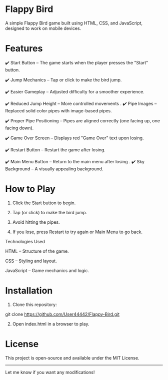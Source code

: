 #  Flappy Bird

A simple Flappy Bird game built using HTML, CSS, and JavaScript, designed to work on mobile devices.

 # Features

✔️ Start Button – The game starts when the player presses the "Start" button.

✔️ Jump Mechanics – Tap or click to make the bird jump.

✔️ Easier Gameplay – Adjusted difficulty for a smoother experience.

✔️ Reduced Jump Height – More controlled movements
.
✔️ Pipe Images – Replaced solid color pipes with image-based pipes.

✔️ Proper Pipe Positioning – Pipes are aligned correctly (one facing up, one facing down).

✔️ Game Over Screen – Displays red "Game Over" text upon losing.

✔️ Restart Button – Restart the game after losing.

✔️ Main Menu Button – Return to the main menu after losing
.
✔️ Sky Background – A visually appealing background.

 # How to Play

1. Click the Start button to begin.


2. Tap (or click) to make the bird jump.


3. Avoid hitting the pipes.


4. If you lose, press Restart to try again or Main Menu to go back.



Technologies Used

HTML – Structure of the game.

CSS – Styling and layout.

JavaScript – Game mechanics and logic.

 # Installation

1. Clone this repository:

git clone https://github.com/User44442/Flappy-Bird.git


2. Open index.html in a browser to play.



 # License

This project is open-source and available under the MIT License.


---

Let me know if you want any modifications!

